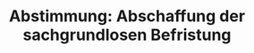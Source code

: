 ---
abstimmung:
  abstimmung: 1
  bundestagssitzung: 241
  datum: 23. Juni 2017
  legislaturperiode: 18
categories:
- Arbeit
- Soziales
data:
- title: Abstimmungsergebnis 20170623_1-data.pdf
  url: /res/abstimmungsliste/20170623_1-data.pdf
- title: Abstimmungsergebnis 20170623_1_xls-data.xls
  url: /res/abstimmungsliste/20170623_1_xls-data.xls
- title: Abstimmungsergebnis 20170623_1_xls-data.csv
  url: /res/abstimmungsliste/csv/20170623_1_xls-data.csv
documents:
- local: /res/abstimmungsdaten/018-241-01/1812354.pdf
  title: Drucksache 18/12354
  url: http://dip21.bundestag.de/dip21/btd/18/123/1812354.pdf
- local: /res/abstimmungsdaten/018-241-01/1812624.pdf
  title: Drucksache 18/12624
  url: http://dip21.bundestag.de/dip21/btd/18/126/1812624.pdf
ergebnis:
  cdu/csu:
    enthaltung: 0
    gesamt: 309
    ja: 0
    nein: 259
    nichtabgegeben: 50
    ungueltig: 0
  die.linke:
    enthaltung: 0
    gesamt: 64
    ja: 53
    nein: 0
    nichtabgegeben: 11
    ungueltig: 0
  file: 20170623_1_xls-data.xls
  fraktionslos:
    enthaltung: 0
    gesamt: 1
    ja: 0
    nein: 0
    nichtabgegeben: 1
    ungueltig: 0
  gruenen:
    enthaltung: 54
    gesamt: 63
    ja: 0
    nein: 0
    nichtabgegeben: 9
    ungueltig: 0
  spd:
    enthaltung: 4
    gesamt: 193
    ja: 0
    nein: 149
    nichtabgegeben: 40
    ungueltig: 0
layout: abstimmung
links:
- title: https://www.bundestag.de/parlament/plenum/abstimmung/abstimmung?id=483
  url: https://www.bundestag.de/parlament/plenum/abstimmung/abstimmung?id=483
preview: "Deutscher Bundestag\n\n241. Sitzung des Deutschen Bundestages\nam Freitag,\
  \ 23. Juni 2017\n\nEndgültiges Ergebnis der Namentlichen Abstimmung Nr. 1\n\nGesetzentwurf\
  \ der Abgeordneten Klaus Ernst, Matthias W. Birkwald, Susanna Karawanskij,\nweiterer\
  \ Abgeordneter und der Fraktion DIE LINKE.\nEntwurf eines Gesetzes zu Abschaffung\
  \ der sachgrundlosen Befristung\nDrs. 18/12354 und 18/12624\n\nAbgegebene Stimmen\
  \ insgesamt:\n\n519\n\nNicht abgegebene Stimmen:\nJa-Stimmen:\n\n111\n53\n\nNein-Stimmen:\n\
  \n408\n\nEnthaltungen:\n\n58\n\nUngültige:\n\nBerlin, den 23.06.2017\n\n0\n\nBeginn:\n\
  Ende:\n\n11:43\n11:45\nSeite:\n\n1\n\n\f"
tags:
- Arbeitgeber
- Arbeitnehmer
- Arbeitsvertrag
title: 'Abstimmung: Abschaffung der sachgrundlosen Befristung'
---